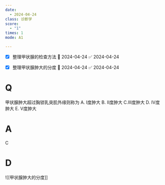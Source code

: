 ```yaml
---
date:
  - 2024-04-24
class: 诊断学
score:
  - "1"
times: 1
mode: A1

--- 
```

- [x] 整理甲状腺的检查方法 📅 2024-04-24 ✅ 2024-04-24
- [x] 整理甲状腺肿大的分度 📅 2024-04-24 ✅ 2024-04-24


# Q
甲状腺肿大超过胸锁乳突肌外缘则称为
A. I度肿大 
B. II度肿大 
C.III度肿大
D. IV度肿大 
E. V度肿大

# A

C



# D
![[甲状腺肿大的分度]]